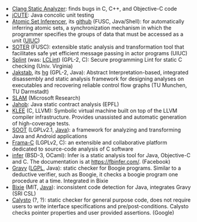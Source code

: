 - [Clang Static Analyzer](https://clang-analyzer.llvm.org): finds bugs in C, C++, and Objective-C code
- [jCUTE](http://osl.web.cs.illinois.edu/software/jcute/index.html): Java concolic unit testing
- [Atomic Set Inferencer](http://osl.web.cs.illinois.edu/software/atomic-set-inference.html), its [github](https://github.com/osl/atomic-set-inference) (FUSC, Java/Shell): for automatically inferring atomic sets, a synchronization mechanism in which the programmer specifies the groups of data that must be accessed as a unit ([UIUC](http://osl.web.cs.illinois.edu/members/dinges.html))
- [SOTER](http://osl.web.cs.illinois.edu/software/soter/index.html) (FUSC): extensible static analysis and transformation tool that facilitates safe yet efficient message passing in actor programs (UIUC)
- [Splint](http://lclint.cs.virginia.edu/) (was: [LCLint](http://www.sds.lcs.mit.edu/spd/larch/)) (GPL-2, C): Secure programming Lint for static C checking (Univ. Virginia)
- [Jakstab](https://www.jakstab.org/), its [hg](https://bitbucket.org/jkinder/jakstab/) (GPL-2, Java): Abstract Interpretation-based, integrated disassembly and static analysis framework for designing analyses on executables and recovering reliable control flow graphs (TU Munchen, TU Darmstadt)
- [SLAM](https://research.microsoft.com/en-us/projects/slam/) (Microsoft Research)
- [Jahob](https://lara.epfl.ch/w/jahob_system): Java static contract analysis (EPFL)
- [KLEE](https://klee.github.io/) (C, LLVM): Symbolic virtual machine built on top of the LLVM compiler infrastructure. Provides unassisted and automatic generation of high-coverage tests.
- [SOOT](http://soot-oss.github.io/soot/) (LGPLv2.1, [Java](https://github.com/soot-oss/soot)): a framework for analyzing and transforming Java and Android applications
- [Frama-C](https://frama-c.com/) (LGPLv2, C): an extensible and collaborative platform dedicated to source-code analysis of C software
- [infer](https://github.com/facebook/infer) (BSD-3, OCaml): Infer is a static analysis tool for Java, Objective-C and C. The documentation is at https://fbinfer.com/. (Facebook)
- [Gravy](https://github.com/martinschaef/gravy) ([LGPL](https://code.google.com/p/jimple2boogie/), Java): static checker for Boogie programs. Similar to a deductive verifier, such as Boogie, it checks a boogie program one procedure at a time. Integrated in Bixie
- [Bixie](https://sri-csl.github.io/bixie/) (MIT, [Java](https://github.com/SRI-CSL/bixie)): inconsistent code detection for Java, integrates Gravy (SRI CSL)
- [Calysto](https://www.domagoj-babic.com/index.php/ResearchProjects/Calysto) (?, ?): static checker for general purpose code, does not require users to write interface specifications and pre/post-conditions. Calysto checks pointer properties and user provided assertions. (Google)
